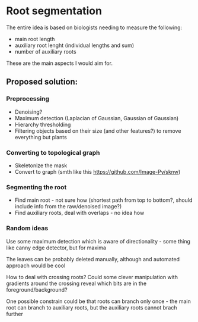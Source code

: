 # Root segmentation
The entire idea is based on biologists needing to measure the following:
 * main root length
 * auxiliary root lenght (individual lengths and sum)
 * number of auxiliary roots

These are the main aspects I would aim for.

## Proposed solution:
### Preprocessing
 * Denoising?
 * Maximum detection (Laplacian of Gaussian, Gaussian of Gaussian)
 * Hierarchy thresholding
 * Filtering objects based on their size (and other features?) to remove everything but plants
### Converting to topological graph
 * Skeletonize the mask
 * Convert to graph (smth like this https://github.com/Image-Py/sknw)
### Segmenting the root
 * Find main root - not sure how (shortest path from top to bottom?, should include info from the raw/denoised image?)
 * Find auxiliary roots, deal with overlaps - no idea how

### Random ideas
Use some maximum detection which is aware of directionality - some thing like canny edge detector, but for maxima

The leaves can be probably deleted manually, although and automated approach would be cool

How to deal with crossing roots? Could some clever manipulation with gradients around the crossing reveal which bits are in the foreground/background?

One possible constrain could be that roots can branch only once - the main root can branch to auxiliary roots, but the auxiliary roots cannot brach further

